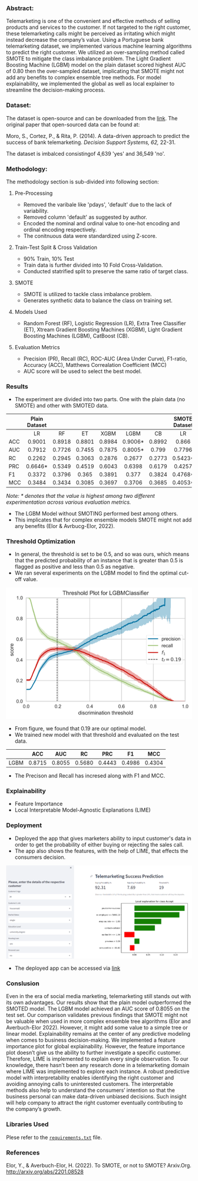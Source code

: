 ### Abstract:

Telemarketing is one of the convenient and effective methods of selling products and services to the customer. If not targeted to the right customer, these telemarketing calls might be perceived as irritating which might instead decrease the company’s value. Using a Portuguese bank telemarketing dataset, we implemented various machine learning algorithms to predict the right customer. We utilized an over-sampling method called SMOTE to mitigate the class imbalance problem. The Light Gradient Boosting Machine (LGBM) model on the plain dataset scored highest AUC of 0.80 then the over-sampled dataset, implicating that SMOTE might not add any benefits to complex ensemble tree methods. For model explainability, we implemented the global as well as local explainer to streamline the decision-making process. 

### Dataset:

The dataset is open-source and can be downloaded from the [link](https://archive.ics.uci.edu/ml/datasets/bank+marketing). The original paper that open-sourced data can be found  at:

Moro, S., Cortez, P., & Rita, P. (2014). A data-driven approach to predict the success of bank telemarketing. *Decision Support Systems, 62,* 22-31.

The dataset is imbalced consistingof 4,639 'yes' and 36,549 'no'. 

### Methodology:

The methodology section is sub-divided into following section:

1. Pre-Processing 
    - Removed the varibale like 'pdays', 'default' due to the lack of variability.
    - Removed column 'default' as suggested by author. 
    - Encoded the nominal and ordinal value to one-hot encoding and ordinal encoding respectively.
    - The conitnuous data were standardized using Z-score.

2. Train-Test Split & Cross Validation
   - 90% Train, 10% Test
   - Train data is further divided into 10 Fold Cross-Validation. 
   - Conducted statrified split to preserve the same ratio of target class.

3. SMOTE
   - SMOTE is utilized to tackle class imbalance problem. 
   - Generates synthetic data to balance the class on training set. 

4. Models Used
   - Random Forest (RF), Logistic Regression (LR), Extra Tree Classifier (ET), Xtream Gradient Boosting Machines (XGBM), Light Gradient Boosting Machines (LGBM), CatBoost (CB).

5. Evaluation Metrics
   - Precision (PR), Recall (RC), ROC-AUC (Area Under Curve), F1-ratio, Accuracy (ACC), Matthews Correalation Coefficient (MCC)
   - AUC score will be used to select the best model.

### Results

- The experiment are divided into two parts. One with the plain data (no SMOTE) and other with SMOTED data. 

|            |     Plain   Dataset    |               |               |               |                |               |     SMOTE   Dataset    |               |               |               |               |               |
|------------|:----------------------:|:-------------:|:-------------:|:-------------:|:--------------:|:-------------:|:----------------------:|---------------|---------------|---------------|---------------|---------------|
|            |            LR          |       RF      |       ET      |      XGBM     |       LGBM     |       CB      |            LR          |       RF      |       ET      |      XGBM     |      LGBM     |       CB      |
|     ACC    |     0.9001             |     0.8918    |     0.8801    |     0.8984    |     0.9006*    |     0.8992    |     0.866              |     0.8837    |     0.873     |     0.898     |     0.8964    |     0.8973    |
|     AUC    |     0.7912             |     0.7726    |     0.7455    |     0.7875    |     0.8005*    |     0.799     |     0.7796             |     0.7732    |     0.7455    |     0.7845    |     0.7945    |     0.7904    |
|      RC    |     0.2262             |     0.2945    |     0.3063    |     0.2876    |     0.2677     |     0.2773    |     0.5423*            |     0.3689    |     0.3667    |     0.3142    |     0.3205    |     0.3032    |
|     PRC    |     0.6646*            |     0.5349    |     0.4519    |     0.6043    |     0.6398     |     0.6179    |     0.4257             |     0.4784    |     0.426     |     0.5892    |     0.5719    |     0.5859    |
|      F1    |     0.3372             |     0.3796    |     0.365     |     0.3891    |     0.377      |     0.3824    |     0.4768*            |     0.4163    |     0.3939    |     0.4095    |     0.4104    |     0.3992    |
|     MCC    |     0.3484             |     0.3434    |     0.3085    |     0.3697    |     0.3706     |     0.3685    |     0.4053*            |     0.3567    |     0.3248    |     0.3809    |     0.3769    |     0.3722    |



*Note: * denotes that the value is highest among two different experimentation across various evaluation metrics.* 

- The LGBM Model without SMOTING performed best among others. 
- This implicates that for complex ensemble models SMOTE might not add any benefits (Elor & Avrbucg-Elor, 2022). 

### Threshold Optimization

- In general, the threshold is set to be 0.5, and so was ours, which means that the predicted probability of an instance that is greater than 0.5 is flagged as positive and less than 0.5 as negative.
- We ran several experiments on the LGBM model to find the optimal cut-off value. 

![Threshold Optimization](https://github.com/sharmajee499/Telemarketing_Sales_Prediction/blob/main/graphs/threshold.png)

- From figure, we found that 0.19 are our optimal model. 
- We trained new model with that threshold and evaluated on the test data.

|             |       ACC     |       AUC     |       RC      |       PRC     |       F1      |       MCC     |
|-------------|:-------------:|:-------------:|:-------------:|:-------------:|:-------------:|:-------------:|
|     LGBM    |     0.8715    |     0.8055    |     0.5680    |     0.4443    |     0.4986    |     0.4304    |

- The Precison and Recall has incresed along with F1 and MCC. 
  
### Explainability

- Feature Importance 
- Local Interpretable Model-Agnostic Explanations (LIME)

### Deployment

- Deployed the app that gives marketers ability to input customer's data in order to get the probability of either buying or rejecting the sales call. 
- The app also shows the features, with the help of LIME, that effects the consumers decision. 

![Web App Screenshot](https://github.com/sharmajee499/Telemarketing_Sales_Prediction/blob/main/graphs/web_app.png)

- The deployed app can be accessed via [link](https://sharmajee499-telemarketing-sales-srcdeploymentstreamlite-9qxnqi.streamlitapp.com)

### Conslusion
Even in the era of social media marketing, telemarketing still stands out with its own advantages. Our results show that the plain model outperformed the SMOTED model. The LGBM model achieved an AUC score of 0.8055 on the test set. Our comparison validates previous findings that SMOTE might not be valuable when used in more complex ensemble tree algorithms (Elor and Averbuch-Elor 2022). However, it might add some value to a simple tree or linear model. Explainability remains at the center of any predictive modeling when comes to business decision-making.
We implemented a feature importance plot for global explainability. However, the feature importance plot doesn’t give us the ability to further investigate a specific customer. Therefore, LIME is implemented to explain every single observation. To our knowledge, there hasn’t been any research done in a telemarketing domain where LIME was implemented to explore each instance. A robust predictive model with
interpretability enables identifying the right customer and avoiding annoying calls to uninterested customers. The interpretable methods also help to understand the consumers’ intention so that the business personal can make data-driven unbiased decisions. Such insight will help company to attract the right customer eventually contributing to the company’s growth.

### Libraries Used
Plese refer to the [`requirements.txt`](https://github.com/sharmajee499/Telemarketing_Sales_Prediction/blob/main/requirements.txt) file. 

### References
Elor, Y., & Averbuch-Elor, H. (2022). To SMOTE, or not to SMOTE? Arxiv.Org. http://arxiv.org/abs/2201.08528

